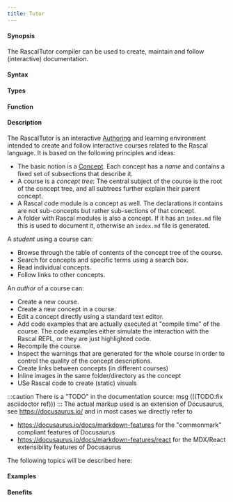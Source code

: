 ```yaml
---
title: Tutor
---
```


#### Synopsis

The RascalTutor compiler can be used to create, maintain and follow (interactive) documentation.

#### Syntax

#### Types

#### Function

#### Description

The RascalTutor is an interactive [Authoring](/Tutor/Authoring) and learning environment intended to create and follow interactive courses related to the Rascal language.
It is based on the following principles and ideas:

* The basic notion is a [Concept](/Tutor/Concept). Each concept has a _name_ and contains a fixed set of subsections that describe it.
* A course is a _concept tree_:
  The central subject of the course is the root of the concept tree, and all subtrees further explain their parent concept.
* A Rascal code module is a concept as well. The declarations it contains are not sub-concepts but rather sub-sections of that concept.
* A folder with Rascal modules is also a concept. If it has an `index.md` file this is used to document it, otherwise an `index.md` file is generated.

A _student_ using a course can:

* Browse through the table of contents of the concept tree of the course.
* Search for concepts and specific terms using a search box.
* Read individual concepts.
* Follow links to other concepts.

An _author_ of a course can:

* Create a new course.
* Create a new concept in a course.
* Edit a concept directly using a standard text editor.
* Add code examples that are actually executed at "compile time" of the course. The code examples either simulate the interaction with the Rascal REPL, or they are just highlighted code.
* Recompile the course.
* Inspect the warnings that are generated for the whole course in order to 
  control the quality of the concept descriptions.
* Create links between concepts (in different courses)
* Inline images in the same folder/directory as the concept
* USe Rascal code to create (static) visuals

:::caution
There is a "TODO" in the documentation source:
msg
  (((TODO:fix asciidoctor ref)))
:::
The actual markup used is an extension of Docusaurus, see https://docusaurus.io/ and
in most cases we directly refer to 

* https://docusaurus.io/docs/markdown-features for the "commonmark" compliant features of Docusaurus
* https://docusaurus.io/docs/markdown-features/react for the MDX/React extensibility features of Docusaurus

The following topics will be described here:

#### Examples

#### Benefits


